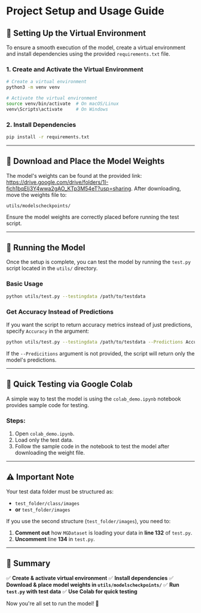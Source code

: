 # Project Setup and Usage Guide

## 📌 Setting Up the Virtual Environment
To ensure a smooth execution of the model, create a virtual environment and install dependencies using the provided `requirements.txt` file.

### **1. Create and Activate the Virtual Environment**
```bash
# Create a virtual environment
python3 -m venv venv

# Activate the virtual environment
source venv/bin/activate  # On macOS/Linux
venv\Scripts\activate     # On Windows
```

### **2. Install Dependencies**
```bash
pip install -r requirements.txt
```

---

## 📌 Download and Place the Model Weights
The model's weights can be found at the provided link: https://drive.google.com/drive/folders/1I-fich1bqEIj3Y4wwa2gAO_KTp3M54eT?usp=sharing. After downloading, move the weights file to:
```
utils/modelscheckpoints/
```

Ensure the model weights are correctly placed before running the test script.

---

## 📌 Running the Model
Once the setup is complete, you can test the model by running the `test.py` script located in the `utils/` directory.

### **Basic Usage**
```bash
python utils/test.py --testingdata /path/to/testdata
```

### **Get Accuracy Instead of Predictions**
If you want the script to return accuracy metrics instead of just predictions, specify `Accuracy` in the argument:
```bash
python utils/test.py --testingdata /path/to/testdata --Predictions Accuracy
```

If the `--Predicitions` argument is not provided, the script will return only the model's predictions.

---

## 📌 Quick Testing via Google Colab
A simple way to test the model is using the `colab_demo.ipynb` notebook provides sample code for testing.

### **Steps:**
1. Open `colab_demo.ipynb`.
2. Load only the test data.
3. Follow the sample code in the notebook to test the model after downloading the weight file.

---

## ⚠️ **Important Note**
Your test data folder must be structured as:
- `test_folder/class/images`
- **or** `test_folder/images`

If you use the second structure (`test_folder/images`), you need to:
1. **Comment out** how `MGDataset` is loading your data in **line 132** of `test.py`.
2. **Uncomment** line **134** in `test.py`.

---

## 🎯 Summary
✅ **Create & activate virtual environment**
✅ **Install dependencies**
✅ **Download & place model weights in `utils/modelscheckpoints/`**
✅ **Run `test.py` with test data**
✅ **Use Colab for quick testing**

Now you're all set to run the model! 🚀

